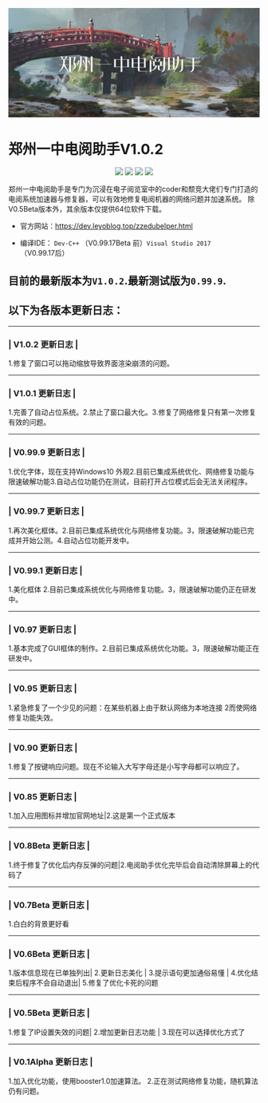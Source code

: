 ![image](https://raw.githubusercontent.com/JimHans/-zzeduhelper-/master/banner.jpg)
# 郑州一中电阅助手V1.0.2
<p align="center">
 
 <img src="https://img.shields.io/badge/Version-1.0.2Beta-red.svg?style=flat-square">
<img src="https://img.shields.io/badge/language-中文-green.svg?style=flat-square">
<img src="https://img.shields.io/badge/Design-乐由科技-purple.svg?style=flat-square">
<img src="https://img.shields.io/badge/IDE-Visual Studio 2017-blue.svg?style=flat-square">
</p>
   郑州一中电阅助手是专门为沉浸在电子阅览室中的coder和颓竞大佬们专门打造的电阅系统加速器与修复器，可以有效地修复电阅机器的网络问题并加速系统。
除V0.5Beta版本外，其余版本仅提供64位软件下载。<br>

* 官方网站：https://dev.leyoblog.top/zzedubelper.html <br>

* 编译IDE： `Dev-C++` （V0.99.17Beta 前）`Visual Studio 2017` （V0.99.17后）

## 目前的最新版本为`V1.0.2`.最新测试版为`0.99.9`.
## 以下为各版本更新日志：
__________________________
### |    V1.0.2 更新日志   |
1.修复了窗口可以拖动缩放导致界面渲染崩溃的问题。
__________________________
### |    V1.0.1 更新日志   |
1.完善了自动占位系统。2.禁止了窗口最大化。3.修复了网络修复只有第一次修复有效的问题。
__________________________
### |    V0.99.9 更新日志  |
1.优化字体，现在支持Windows10 外观2.目前已集成系统优化、网络修复功能与限速破解功能3.自动占位功能仍在测试，目前打开占位模式后会无法关闭程序。
__________________________
### |    V0.99.7 更新日志  |
1.再次美化框体。2.目前已集成系统优化与网络修复功能。3，限速破解功能已完成并开始公测。4.自动占位功能开发中。
__________________________
### |    V0.99.1 更新日志  |
1.美化框体 2.目前已集成系统优化与网络修复功能。3，限速破解功能仍正在研发中。
__________________________
### |    V0.97 更新日志    |
1.基本完成了GUI框体的制作。2.目前已集成系统优化功能。3，限速破解功能正在研发中。
__________________________
### |    V0.95 更新日志    |
1.紧急修复了一个少见的问题：在某些机器上由于默认网络为本地连接 2而使网络修复功能失效。
__________________________
### |    V0.90 更新日志    |
1.修复了按键响应问题。现在不论输入大写字母还是小写字母都可以响应了。
__________________________
### |    V0.85 更新日志    |
1.加入应用图标并增加官网地址|2.这是第一个正式版本      
__________________________
### |   V0.8Beta 更新日志    |
1.终于修复了优化后内存反弹的问题|2.电阅助手优化完毕后会自动清除屏幕上的代码了   
__________________________
### |   V0.7Beta 更新日志    |
1.白白的背景更好看   
__________________________
### |   V0.6Beta 更新日志    |
1.版本信息现在已单独列出|
2.更新日志美化     |
3.提示语句更加通俗易懂 |
4.优化结束后程序不会自动退出|
5.修复了优化卡死的问题 
__________________________
### |   V0.5Beta 更新日志    |
1.修复了IP设置失效的问题|
2.增加更新日志功能   |
3.现在可以选择优化方式了
__________________________
### |   V0.1Alpha 更新日志    |
1.加入优化功能，使用booster1.0加速算法。
2.正在测试网络修复功能，随机算法仍有问题。
